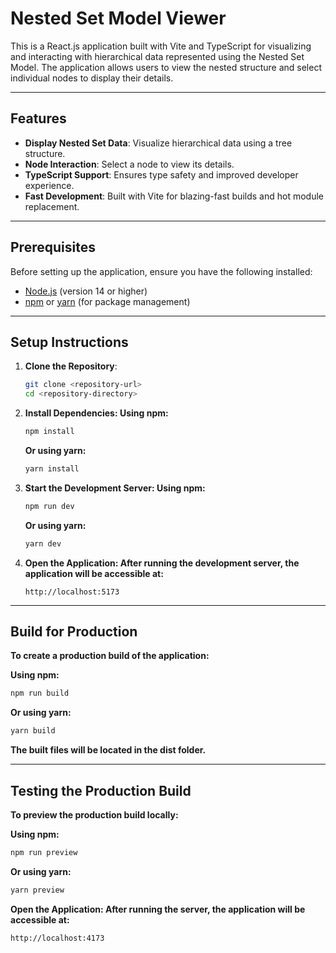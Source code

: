 # Nested Set Model Viewer

This is a React.js application built with Vite and TypeScript for visualizing and interacting with hierarchical data represented using the Nested Set Model. The application allows users to view the nested structure and select individual nodes to display their details.

---

## Features

- **Display Nested Set Data**: Visualize hierarchical data using a tree structure.
- **Node Interaction**: Select a node to view its details.
- **TypeScript Support**: Ensures type safety and improved developer experience.
- **Fast Development**: Built with Vite for blazing-fast builds and hot module replacement.

---

## Prerequisites

Before setting up the application, ensure you have the following installed:

- [Node.js](https://nodejs.org/) (version 14 or higher)
- [npm](https://www.npmjs.com/) or [yarn](https://yarnpkg.com/) (for package management)

---

## Setup Instructions

1. **Clone the Repository**:
   ```bash
   git clone <repository-url>
   cd <repository-directory>
   ```
2. **Install Dependencies: Using npm:**

   ```bash
   npm install
   ```

   **Or using yarn:**

   ```bash
   yarn install
   ```

3. **Start the Development Server: Using npm:**

   ```bash
   npm run dev
   ```

   **Or using yarn:**

   ```bash
   yarn dev
   ```

4. **Open the Application: After running the development server, the application will be accessible at:**

   ```arduino
   http://localhost:5173
   ```

---

## Build for Production

**To create a production build of the application:**

**Using npm:**

```bash
npm run build
```

**Or using yarn:**

```bash
yarn build
```

**The built files will be located in the dist folder.**

---

## Testing the Production Build

**To preview the production build locally:**

**Using npm:**

```bash
npm run preview
```

**Or using yarn:**

```bash
yarn preview
```

**Open the Application: After running the server, the application will be accessible at:**

```arduino
http://localhost:4173
```
